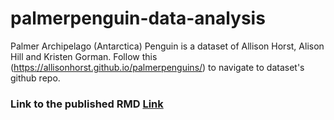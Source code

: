 # palmerpenguin-data-analysis
Palmer Archipelago (Antarctica) Penguin is a dataset of Allison Horst, Alison Hill and Kristen Gorman. Follow this (https://allisonhorst.github.io/palmerpenguins/) to navigate to dataset's github repo.
### Link to the published RMD [Link](https://beta.rstudioconnect.com/content/8b91bc1e-1a58-4da9-adee-a846b34687c6/Palmer-Penguin-Analysis-002.html)
